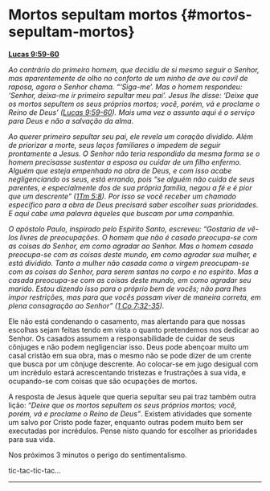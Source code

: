 # Mortos sepultam mortos {#mortos-sepultam-mortos}

[**Lucas 9:59-60**](http://bibliaonline.com.br/acf/lc/9/59-60)

_Ao contrário do primeiro homem, que decidiu de si mesmo seguir o Senhor, mas aparentemente de olho no conforto de um ninho de ave ou covil de raposa, agora o Senhor chama. “‘Siga-me’. Mas o homem respondeu: ‘Senhor, deixa-me ir primeiro sepultar meu pai’. Jesus lhe disse: ‘Deixe que os mortos sepultem os seus próprios mortos; você, porém, vá e proclame o Reino de Deus’ (_[_Lucas 9:59-60_](http://bibliaonline.com.br/acf/lc/9/59-60)_). Mais uma vez o assunto aqui é o serviço para Deus e não a salvação da alma._

_Ao querer primeiro sepultar seu pai, ele revela um coração dividido. Além de priorizar a morte, seus laços familiares o impedem de seguir prontamente a Jesus. O Senhor não teria respondido da mesma forma se o homem precisasse sustentar a esposa ou cuidar de um filho enfermo. Alguém que esteja empenhado na obra de Deus, e com isso acabe negligenciando os seus, está errando, pois “se alguém não cuida de seus parentes, e especialmente dos de sua própria família, negou a fé e é pior que um descrente” (_[_1Tm 5:8_](http://bibliaonline.com.br/acf/1tm/5/8)_). Por isso se você receber um chamado específico para a obra de Deus precisará saber escolher suas prioridades. E aqui cabe uma palavra àqueles que buscam por uma companhia._

_O apóstolo Paulo, inspirado pelo Espírito Santo, escreveu: “Gostaria de vê-los livres de preocupações. O homem que não é casado preocupa-se com as coisas do Senhor, em como agradar ao Senhor. Mas o homem casado preocupa-se com as coisas deste mundo, em como agradar sua mulher, e está dividido. Tanto a mulher não casada como a virgem preocupam-se com as coisas do Senhor, para serem santas no corpo e no espírito. Mas a casada preocupa-se com as coisas deste mundo, em como agradar seu marido. Estou dizendo isso para o próprio bem de vocês; não para lhes impor restrições, mas para que vocês possam viver de maneira correta, em plena consagração ao Senhor” (_[_1 Co 7:32-35_](http://bibliaonline.com.br/acf/1co/7/32-35)_)._

Ele não está condenando o casamento, mas alertando para que nossas escolhas sejam feitas tendo em vista o quanto pretendemos nos dedicar ao Senhor. Os casados assumem a responsabilidade de cuidar de seus cônjuges e não podem negligenciar isso. Deus pode abençoar muito um casal cristão em sua obra, mas o mesmo não se pode dizer de um crente que busca por um cônjuge descrente. Ao colocar-se em jugo desigual com um incrédulo estará acrescentando tristezas e frustrações à sua vida, e ocupando-se com coisas que são ocupações de mortos.

A resposta de Jesus àquele que queria sepultar seu pai traz também outra lição: “_Deixe que os mortos sepultem os seus próprios mortos; você, porém, vá e proclame o Reino de Deus”_. Existem atividades que somente um salvo por Cristo pode fazer, enquanto outras podem muito bem ser executadas por incrédulos. Pense nisto quando for escolher as prioridades para sua vida.

Nos próximos 3 minutos o perigo do sentimentalismo.

tic-tac-tic-tac...

*****